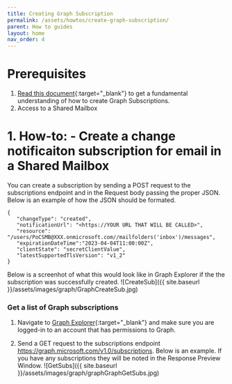 ```yaml
---
title: Creating Graph Subscription
permalink: /assets/howtos/create-graph-subscription/
parent: How to guides
layout: home
nav_order: 4
---
```

# **Prerequisites**
1. [Read this document](https://learn.microsoft.com/en-us/graph/api/subscription-post-subscriptions?view=graph-rest-1.0&tabs=http){:target="_blank"} to get a fundamental understanding of how to create Graph Subscriptions.
2. Access to a Shared Mailbox 

# 1. How-to: - Create a change notificaiton subscription for email in a Shared Mailbox
You can create a subscription by sending a POST request to the subscriptions endpoint and in the Request body passing the proper JSON.  Below is an example of how the JSON should be formated.
~~~
{
   "changeType": "created",
   "notificationUrl": "<https://YOUR URL THAT WILL BE CALLED>",
   "resource": "/users/PoCSMB@XXX.onmicrosoft.com//mailfolders('inbox')/messages",
   "expirationDateTime":"2023-04-04T11:00:00Z",
   "clientState": "secretClientValue",
   "latestSupportedTlsVersion": "v1_2"
}
~~~
Below is a screenhot of what this would look like in Graph Explorer if the the subscription was successfully created.
![CreateSub]({{ site.baseurl }}/assets/images/graph/GraphCreateSub.jpg)


### Get a list of Graph subscriptions ###
1. Navigate to [Graph Explorer](https://developer.microsoft.com/en-us/graph/graph-explorer){:target="_blank"} and make sure you are logged-in to an account that has permissions to Graph.

3. Send a GET request to the subscriptions endpoint https://graph.microsoft.com/v1.0/subscriptions.  Below is an example. If you have any subscriptions they will be noted in the Response Preview Window.
![GetSubs]({{ site.baseurl }}/assets/images/graph/graphGraphGetSubs.jpg)

